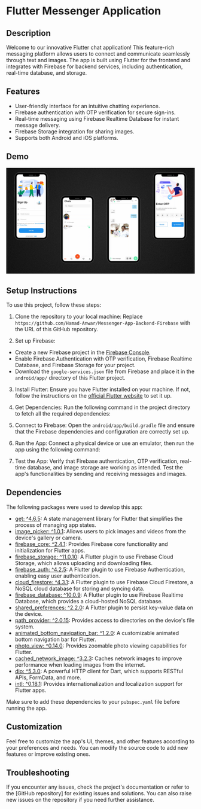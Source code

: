 # Flutter Messenger Application


## Description
Welcome to our innovative Flutter chat application! This feature-rich messaging platform allows users to connect and communicate seamlessly through text and images. The app is built using Flutter for the frontend and integrates with Firebase for backend services, including authentication, real-time database, and storage.

## Features
- User-friendly interface for an intuitive chatting experience.
- Firebase authentication with OTP verification for secure sign-ins.
- Real-time messaging using Firebase Realtime Database for instant message delivery.
- Firebase Storage integration for sharing images.
- Supports both Android and iOS platforms.

## Demo

<img src=demo.png/>

## Setup Instructions
To use this project, follow these steps:

1. Clone the repository to your local machine:
Replace `https://github.com/Hamad-Anwar/Messenger-App-Backend-Firebase` with the URL of this GitHub repository.

2. Set up Firebase:
- Create a new Firebase project in the [Firebase Console](https://console.firebase.google.com/).
- Enable Firebase Authentication with OTP verification, Firebase Realtime Database, and Firebase Storage for your project.
- Download the `google-services.json` file from Firebase and place it in the `android/app/` directory of this Flutter project.

3. Install Flutter:
Ensure you have Flutter installed on your machine. If not, follow the instructions on the [official Flutter website](https://flutter.dev/docs/get-started/install) to set it up.

4. Get Dependencies:
Run the following command in the project directory to fetch all the required dependencies:

5. Connect to Firebase:
Open the `android/app/build.gradle` file and ensure that the Firebase dependencies and configuration are correctly set up.

6. Run the App:
Connect a physical device or use an emulator, then run the app using the following command:

7. Test the App:
Verify that Firebase authentication, OTP verification, real-time database, and image storage are working as intended. Test the app's functionalities by sending and receiving messages and images.
## Dependencies
The following packages were used to develop this app:

- [get: ^4.6.5](https://pub.dev/packages/get): A state management library for Flutter that simplifies the process of managing app states.
- [image_picker: ^1.0.1](https://pub.dev/packages/image_picker): Allows users to pick images and videos from the device's gallery or camera.
- [firebase_core: ^2.4.1](https://pub.dev/packages/firebase_core): Provides Firebase core functionality and initialization for Flutter apps.
- [firebase_storage: ^11.0.10](https://pub.dev/packages/firebase_storage): A Flutter plugin to use Firebase Cloud Storage, which allows uploading and downloading files.
- [firebase_auth: ^4.2.5](https://pub.dev/packages/firebase_auth): A Flutter plugin to use Firebase Authentication, enabling easy user authentication.
- [cloud_firestore: ^4.3.1](https://pub.dev/packages/cloud_firestore): A Flutter plugin to use Firebase Cloud Firestore, a NoSQL cloud database for storing and syncing data.
- [firebase_database: ^10.0.9](https://pub.dev/packages/firebase_database): A Flutter plugin to use Firebase Realtime Database, which provides a cloud-hosted NoSQL database.
- [shared_preferences: ^2.2.0](https://pub.dev/packages/shared_preferences): A Flutter plugin to persist key-value data on the device.
- [path_provider: ^2.0.15](https://pub.dev/packages/path_provider): Provides access to directories on the device's file system.
- [animated_bottom_navigation_bar: ^1.2.0](https://pub.dev/packages/animated_bottom_navigation_bar): A customizable animated bottom navigation bar for Flutter.
- [photo_view: ^0.14.0](https://pub.dev/packages/photo_view): Provides zoomable photo viewing capabilities for Flutter.
- [cached_network_image: ^3.2.3](https://pub.dev/packages/cached_network_image): Caches network images to improve performance when loading images from the internet.
- [dio: ^5.3.0](https://pub.dev/packages/dio): A powerful HTTP client for Dart, which supports RESTful APIs, FormData, and more.
- [intl: ^0.18.1](https://pub.dev/packages/intl): Provides internationalization and localization support for Flutter apps.

Make sure to add these dependencies to your `pubspec.yaml` file before running the app.

## Customization
Feel free to customize the app's UI, themes, and other features according to your preferences and needs. You can modify the source code to add new features or improve existing ones.

## Troubleshooting
If you encounter any issues, check the project's documentation or refer to the [GitHub repository] for existing issues and solutions. You can also raise new issues on the repository if you need further assistance.

